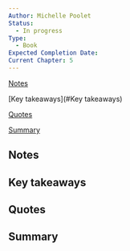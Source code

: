 ```yaml
---
Author: Michelle Poolet
Status:
  - In progress
Type:
  - Book
Expected Completion Date: 
Current Chapter: 5
---
```



[Notes](#Notes)

[Key takeaways](#Key takeaways)

[Quotes](#Quotes)

[Summary](#Summary)

## Notes

## Key takeaways

## Quotes

## Summary